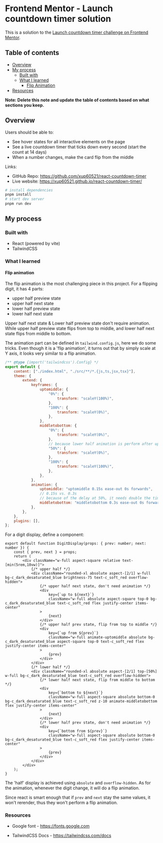 # Frontend Mentor - Launch countdown timer solution

This is a solution to the [Launch countdown timer challenge on Frontend Mentor](https://www.frontendmentor.io/challenges/launch-countdown-timer-N0XkGfyz-).

## Table of contents

-   [Overview](#overview)
-   [My process](#my-process)
    -   [Built with](#built-with)
    -   [What I learned](#what-i-learned)
        - [Flip Animation](#flip-animation)
   -   [Resources](#resources)

**Note: Delete this note and update the table of contents based on what sections you keep.**

## Overview

Users should be able to:

-   See hover states for all interactive elements on the page
-   See a live countdown timer that ticks down every second (start the count at 14 days)
-   When a number changes, make the card flip from the middle

Links:

- GitHub Repo: <https://github.com/xup60521/react-countdown-timer>
- Live website: <https://xup60521.github.io/react-countdown-timer/>

```bash
# install dependencies
pnpm install
# start dev server
pnpm run dev
```

## My process

### Built with

-   React (powered by vite)
-   TailwindCSS

### What I learned

#### Flip animation

The flip animation is the most challenging piece in this project. For a flipping digit, it has 4 parts:

-   upper half preview state
-   upper half next state
-   lower half preview state
-   lower half next state

Upper half next state & Lower half preview state don't require animation. While upper half preview state flips from top to middle, and lower half next state flips from middle to bottom.

The animation part can be defined in `tailwind.config.js`, here we do some tricks. Even though it is a 'flip animation', it turns out that by simply scale at Y axis, it looks very similar to a flip animation.

```js
/** @type {import('tailwindcss').Config} */
export default {
    content: ["./index.html", "./src/**/*.{js,ts,jsx,tsx}"],
    theme: {
        extend: {
            keyframes: {
                uptomiddle: {
                    "0%": {
                        transform: "scaleY(100%)",
                    },
                    "100%": {
                        transform: "scaleY(0%)",
                    },
                },
                middletobottom: {
                    "0%": {
                        transform: "scaleY(0%)",
                    },
                    // because lower half animation is perform after upper half, it needs some delay.
                    "50%": {
                        transform: "scaleY(0%)",
                    },
                    "100%": {
                        transform: "scaleY(100%)",
                    },
                },
            },
            animation: {
                uptomiddle: "uptomiddle 0.15s ease-out 0s forwards",
                // 0.15s vs. 0.3s
                // because of the delay at 50%, it needs double the time `uptomiddle` required.
                middletobottom: "middletobottom 0.3s ease-out 0s forwards",
            },
        },
    },
    plugins: [],
};
```

For a digit display, define a component:
```tsx
export default function DigitDisplay(props: { prev: number; next: number }) {
    const { prev, next } = props;
    return (
        <div className="w-full aspect-square relative text-[min(5rem,10vw)]">
            {/* upper half */}
            <div className="rounded-xl absolute aspect-[2/1] w-full bg-c_dark_desaturated_blue brightness-75 text-c_soft_red overflow-hidden">
                {/* upper half next state, don't need animation */}
                <div
                    key={`up to ${next}`}
                    className="w-full absolute aspect-square top-0 bg-c_dark_desaturated_blue text-c_soft_red flex justify-center items-center"
                >
                    {next}
                </div>
                {/* upper half prev state, flip from top to middle */}
                <div
                    key={`up from ${prev}`}
                    className="w-full animate-uptomiddle absolute bg-c_dark_desaturated_blue aspect-square top-0 text-c_soft_red flex justify-center items-center"
                >
                    {prev}
                </div>
            </div>
            {/* lower half */}
            <div className="rounded-xl absolute aspect-[2/1] top-[50%] w-full bg-c_dark_desaturated_blue text-c_soft_red overflow-hidden">
                {/* lower half next state, flip from middle to bottom */}
                <div
                    key={`bottom to ${next}`}
                    className="w-full aspect-square absolute bottom-0 bg-c_dark_desaturated_blue text-c_soft_red z-10 animate-middletobottom flex justify-center items-center"
                >
                    {next}
                </div>
                {/* lower half prev state, don't need animation */}
                <div
                    key={`bottom from ${prev}`}
                    className="w-full aspect-square absolute bottom-0 bg-c_dark_desaturated_blue text-c_soft_red flex justify-center items-center"
                >
                    {prev}
                </div>
            </div>
        </div>
    );
}

```

The 'half' display is achieved using `absolute` and `overflow-hidden`. As for the animation, whenever the digit change, it will do a flip animation.

Since react is smart enough that if `prev` and `next` stay the same values, it won't rerender, thus they won't perform a flip animation.

### Resources

- Google font - https://fonts.google.com

- TailwindCSS Docs - https://tailwindcss.com/docs
